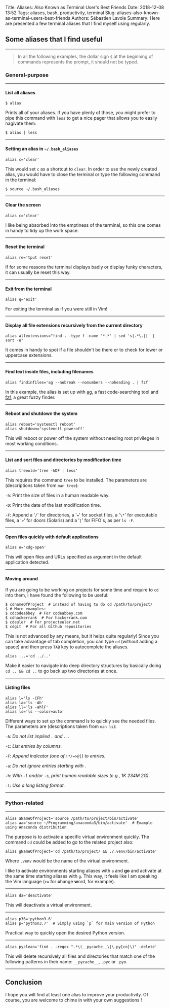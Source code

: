 Title: Aliases: Also Known as Terminal User's Best Friends
Date: 2018-12-08 13:52
Tags: aliases, bash, productivity, terminal
Slug: aliases-also-known-as-terminal-users-best-friends
Authors: Sébastien Lavoie
Summary: Here are presented a few terminal aliases that I find myself using regularly.


## Some aliases that I find useful

---

> In all the following examples, the dollar sign `$` at the beginning of commands represents the prompt, it should not be typed.

### General-purpose

---

#### List all aliases

~~~~{.bash}
$ alias
~~~~

Prints all of your aliases. If you have plenty of those, you might prefer to pipe this command with `less` to get a nice pager that allows you to easily nagivate them:

~~~~{.bash}
$ alias | less
~~~~

---

#### Setting an alias in `~/.bash_aliases`

~~~~{.bash}
alias c='clear'
~~~~

This would set `c` as a shortcut to `clear`. In order to use the newly created alias, you would have to close the terminal or type the following command in the terminal:

~~~~{.bash}
$ source ~/.bash_aliases
~~~~

---

#### Clear the screen

~~~~{.bash}
alias c='clear'
~~~~

I like being absorbed into the emptiness of the terminal, so this one comes in handy to tidy up the work space.

---

#### Reset the terminal

~~~~{.bash}
alias re='tput reset'
~~~~

If for some reasons the terminal displays badly or display funky characters, it can usually be reset this way.

---

#### Exit from the terminal

~~~~{.bash}
alias q='exit'
~~~~

For exiting the terminal as if you were still in Vim!

---

#### Display all file extensions recursively from the current directory

~~~~{.bash}
alias allextensions="find . -type f -name '*.*' | sed 's|.*\.||' | sort -u"
~~~~

It comes in handy to spot if a file shouldn't be there or to check for lower or uppercase extensions.

---

#### Find text inside files, including filenames

~~~~{.bash}
alias findinfiles='ag --nobreak --nonumbers --noheading . | fzf'
~~~~

In this example, the alias is set up with [ag](https://github.com/ggreer/the_silver_searcher), a fast code-searching tool and [fzf](https://github.com/junegunn/fzf), a great fuzzy finder.

---

#### Reboot and shutdown the system

~~~~{.bash}
alias reboot='systemctl reboot'
alias shutdown='systemctl poweroff'
~~~~

This will reboot or power off the system without needing root privileges in most working conditions.

---

#### List and sort files and directories by modification time

~~~~{.bash}
alias treeold='tree -hDF | less'
~~~~

This requires the command `tree` to be installed. The parameters are (descriptions taken from `man tree`):

`-h`: Print the size of files in a human readable way.

`-D`: Print the date of the last modification time.

`-F`: Append a '`/`' for directories, a '`=`' for socket files, a '`\*`' for executable files, a '`>`' for doors (Solaris) and a '`|`' for FIFO's, as per `ls -F`.

---

#### Open files quickly with default applications

~~~~{.bash}
alias o='xdg-open'
~~~~

This will open files and URLs specified as argument in the default application detected.

---

#### Moving around

If you are going to be working on projects for some time and require to `cd` into them, I have found the following to be useful:

~~~~{.bash}
$ cdnameOfProject  # instead of having to do cd /path/to/project/
$ # More examples:
$ cdcodeabbey  # For codeabbey.com
$ cdhackerrank  # For hackerrank.com
$ cdeuler  # For projecteuler.net
$ cdgit  # For all Github repositories
~~~~

This is not advanced by any means, but it helps quite regularly! Since you can take advantage of tab completion, you can type `cd` (without adding a space) and then press `TAB` key to autocomplete the aliases.

~~~~{.bash}
alias ...='cd ../..'
~~~~

Make it easier to navigate into deep directory structures by basically doing `cd .. && cd ..` to go back up two directories at once.

---

#### Listing files

~~~~{.bash}
alias l='ls -CFh'
alias la='ls -Ah'
alias ll='ls -ahlF'
alias ls='ls --color=auto'
~~~~

Different ways to set up the command ls to quickly see the needed files. The parameters are (descriptions taken from `man ls`):

`-A`: _Do not list implied `.` and `..`._

`-C`: _List entries by columns._

`-F`: _Append indicator (one of `\*/=>@|`) to entries._

`-a`: _Do not ignore entries starting with ._

`-h`: _With `-l` and/or `-s`, print human readable sizes (e.g., 1K 234M 2G)._

`-l`: _Use a long listing format._

---

### Python-related

---

~~~~{.bash}
alias aNameOfProject='source /path/to/project/bin/activate'
alias aa='source ~/Programming/anaconda3/bin/activate'  # Example using Anaconda distribution
~~~~

The purpose is to activate a specific virtual environment quickly. The command `cd` could be added to go to the related project also:

~~~~{.bash}
alias gNameOfProject='cd /path/to/project/ && ./.venv/bin/activate'
~~~~

Where `.venv` would be the name of the virtual environment.

I like to **a**ctivate environments starting aliases with `a` and **go** and activate at the same time starting aliases with `g`. This way, it feels like I am speaking the Vim language (`cw` for **c**hange **w**ord, for example).

---

~~~~{.bash}
alias da='deactivate'
~~~~

This will deactivate a virtual environment.

---

~~~~{.bash}
alias p36='python3.6'
alias p='python3.7'  # Simply using `p` for main version of Python
~~~~

Practical way to quickly open the desired Python version.

---

~~~~{.bash}
alias pyclean='find . -regex ".*\(__pycache__\|\.py[co]\)" -delete'
~~~~

This will delete recursively all files and directories that match one of the following patterns in their name: `__pycache__`, `.pyc` or `.pyo`.

---

## Conclusion

I hope you will find at least one alias to improve your productivity. Of course, you are welcome to chime in with your own suggestions <i class="fas fa-smile-wink"></i> !
